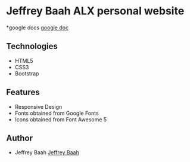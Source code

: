 # Jeffrey Baah ALX personal website

*google docs [google doc](https://docs.google.com/document/d/1e7F8NqicvwadRXkfkRs2zHVAbkqepFb4sjEoY1dHj7U/edit?usp=sharing)


## Technologies
* HTML5
* CSS3
* Bootstrap

## Features
* Responsive Design
* Fonts obtained from Google Fonts
* Icons obtained from Font Awesome 5

## Author
* Jeffrey Baah [Jeffrey Baah](https://github.com/kofikorang12)